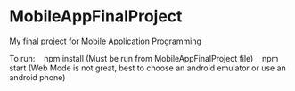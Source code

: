 # MobileAppFinalProject
My final project for Mobile Application Programming

To run:
&nbsp;&nbsp;&nbsp;npm install
(Must be run from MobileAppFinalProject file)
&nbsp;&nbsp;&nbsp;npm start
(Web Mode is not great, best to choose an android emulator or use an android phone)
